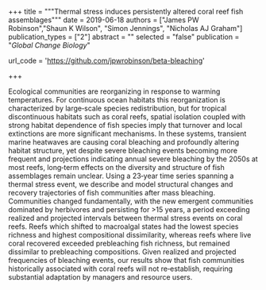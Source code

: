 +++
title = """Thermal stress induces persistently altered coral reef fish assemblages"""
date = 2019-06-18
authors = ["James PW Robinson","Shaun K Wilson", "Simon Jennings", "Nicholas AJ Graham"]
publication_types = ["2"]
abstract = ""
selected = "false"
publication = "*Global Change Biology*"

url_code = 'https://github.com/jpwrobinson/beta-bleaching'

+++

<script type='text/javascript' src='https://d1bxh8uas1mnw7.cloudfront.net/assets/embed.js'></script>

<div data-badge-details="right" data-badge-type="medium-donut" data-doi="10.1111/gcb.14704" data-hide-no-mentions="true" class="altmetric-embed"></div>


Ecological communities are reorganizing in response to warming temperatures. For continuous ocean habitats this reorganization is characterized by large‐scale species redistribution, but for tropical discontinuous habitats such as coral reefs, spatial isolation coupled with strong habitat dependence of fish species imply that turnover and local extinctions are more significant mechanisms. In these systems, transient marine heatwaves are causing coral bleaching and profoundly altering habitat structure, yet despite severe bleaching events becoming more frequent and projections indicating annual severe bleaching by the 2050s at most reefs, long‐term effects on the diversity and structure of fish assemblages remain unclear. Using a 23‐year time series spanning a thermal stress event, we describe and model structural changes and recovery trajectories of fish communities after mass bleaching. Communities changed fundamentally, with the new emergent communities dominated by herbivores and persisting for >15 years, a period exceeding realized and projected intervals between thermal stress events on coral reefs. Reefs which shifted to macroalgal states had the lowest species richness and highest compositional dissimilarity, whereas reefs where live coral recovered exceeded prebleaching fish richness, but remained dissimilar to prebleaching compositions. Given realized and projected frequencies of bleaching events, our results show that fish communities historically associated with coral reefs will not re‐establish, requiring substantial adaptation by managers and resource users.			 			 						 			 		